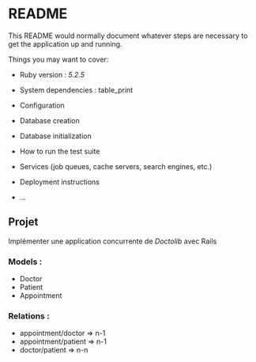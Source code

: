 # README

This README would normally document whatever steps are necessary to get the
application up and running.

Things you may want to cover:

* Ruby version : _5.2.5_

* System dependencies : table_print

* Configuration

* Database creation

* Database initialization

* How to run the test suite

* Services (job queues, cache servers, search engines, etc.)

* Deployment instructions

* ...

## Projet
Implémenter une application concurrente de _Doctolib_ avec Rails
### Models :
- Doctor
- Patient
- Appointment
### Relations :
- appointment/doctor => n-1
- appointment/patient => n-1
- doctor/patient => n-n